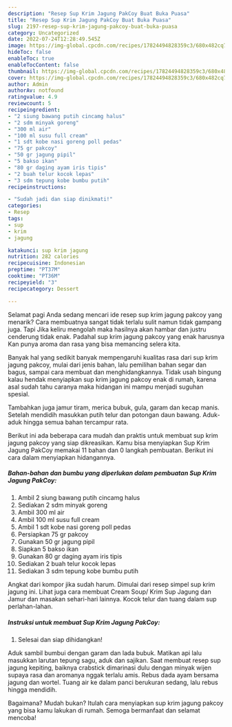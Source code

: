 ```yaml
---
description: "Resep Sup Krim Jagung PakCoy Buat Buka Puasa"
title: "Resep Sup Krim Jagung PakCoy Buat Buka Puasa"
slug: 2197-resep-sup-krim-jagung-pakcoy-buat-buka-puasa
category: Uncategorized
date: 2022-07-24T12:28:49.545Z
image: https://img-global.cpcdn.com/recipes/17824494828359c3/680x482cq70/sup-krim-jagung-pakcoy-foto-resep-utama.jpg
hideToc: false
enableToc: true
enableTocContent: false
thumbnail: https://img-global.cpcdn.com/recipes/17824494828359c3/680x482cq70/sup-krim-jagung-pakcoy-foto-resep-utama.jpg
cover: https://img-global.cpcdn.com/recipes/17824494828359c3/680x482cq70/sup-krim-jagung-pakcoy-foto-resep-utama.jpg
author: Admin
authorAv: notfound
ratingvalue: 4.9
reviewcount: 5
recipeingredient:
- "2 siung bawang putih cincamg halus"
- "2 sdm minyak goreng"
- "300 ml air"
- "100 ml susu full cream"
- "1 sdt kobe nasi goreng poll pedas"
- "75 gr pakcoy"
- "50 gr jagung pipil"
- "5 bakso ikan"
- "80 gr daging ayam iris tipis"
- "2 buah telur kocok lepas"
- "3 sdm tepung kobe bumbu putih"
recipeinstructions:

- "Sudah jadi dan siap dinikmati!"
categories:
- Resep
tags:
- sup
- krim
- jagung

katakunci: sup krim jagung 
nutrition: 282 calories
recipecuisine: Indonesian
preptime: "PT37M"
cooktime: "PT36M"
recipeyield: "3"
recipecategory: Dessert

---
```



Selamat pagi Anda sedang mencari ide resep sup krim jagung pakcoy yang menarik? Cara membuatnya sangat tidak terlalu sulit namun tidak gampang juga. Tapi Jika keliru mengolah maka hasilnya akan hambar dan justru cenderung tidak enak. Padahal sup krim jagung pakcoy yang enak harusnya Kan punya aroma dan rasa yang bisa memancing selera kita.


Banyak hal yang sedikit banyak mempengaruhi kualitas rasa dari sup krim jagung pakcoy, mulai dari jenis bahan, lalu pemilihan bahan segar dan bagus, sampai cara membuat dan menghidangkannya. Tidak usah bingung kalau hendak menyiapkan sup krim jagung pakcoy enak di rumah, karena asal sudah tahu caranya maka hidangan ini mampu menjadi suguhan spesial.

Tambahkan juga jamur tiram, merica bubuk, gula, garam dan kecap manis. Setelah mendidih masukkan putih telur dan potongan daun bawang. Aduk-aduk hingga semua bahan tercampur rata.


Berikut ini ada beberapa cara mudah dan praktis untuk membuat sup krim jagung pakcoy yang siap dikreasikan. Kamu bisa menyiapkan Sup Krim Jagung PakCoy memakai 11 bahan dan 0 langkah pembuatan. Berikut ini cara dalam menyiapkan hidangannya.

<!--inarticleads1-->

##### Bahan-bahan dan bumbu yang diperlukan dalam pembuatan Sup Krim Jagung PakCoy:

1. Ambil 2 siung bawang putih cincamg halus
1. Sediakan 2 sdm minyak goreng
1. Ambil 300 ml air
1. Ambil 100 ml susu full cream
1. Ambil 1 sdt kobe nasi goreng poll pedas
1. Persiapkan 75 gr pakcoy
1. Gunakan 50 gr jagung pipil
1. Siapkan 5 bakso ikan
1. Gunakan 80 gr daging ayam iris tipis
1. Sediakan 2 buah telur kocok lepas
1. Sediakan 3 sdm tepung kobe bumbu putih


Angkat dari kompor jika sudah harum. Dimulai dari resep simpel sup krim jagung ini. Lihat juga cara membuat Cream Soup/ Krim Sup Jagung dan Jamur dan masakan sehari-hari lainnya. Kocok telur dan tuang dalam sup perlahan-lahan. 

<!--inarticleads2-->

##### Instruksi untuk membuat Sup Krim Jagung PakCoy:


1. Selesai dan siap dihidangkan!

Aduk sambil bumbui dengan garam dan lada bubuk. Matikan api lalu masukkan larutan tepung sagu, aduk dan sajikan. Saat membuat resep sup jagung kepiting, baiknya crabstick dimarinasi dulu dengan minyak wijen supaya rasa dan aromanya nggak terlalu amis. Rebus dada ayam bersama jagung dan wortel. Tuang air ke dalam panci berukuran sedang, lalu rebus hingga mendidih. 

Bagaimana? Mudah bukan? Itulah cara menyiapkan sup krim jagung pakcoy yang bisa kamu lakukan di rumah. Semoga bermanfaat dan selamat mencoba!
